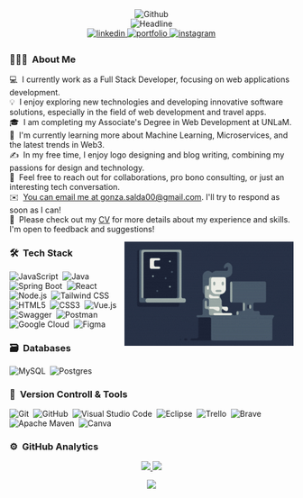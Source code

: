 
  <div align=center>
    <img width="55%" alt="Github" src="https://raw.githubusercontent.com/onimur/.github/master/.resources/git-header.svg" />
  </div>
  <div align=center>
    <img src="https://readme-typing-svg.herokuapp.com/?color=%236FDA44&size=32&center=true&vCenter=true&width=600&height=50&lines=Hi+there+I%27m+Gonza+%F0%9F%91%8B;Full+Stack+Developer;React+Developer;Node.js;JavaScript;Java+SpringBoot;%26+MySQL;Tech+Lover;Enthusiast;Collaborative+%26+Creative;Open-Source+Advocate" alt="Headline" />
  </div>
  <div align=center>
        <a href="https://www.linkedin.com/in/gonzalo-saldaño/">
          <img src=https://img.shields.io/badge/linkedin-%2300acee.svg?color=405DE6&style=for-the-badge&logo=linkedin&logoColor=white alt=linkedin style="margin-bottom: 5px;" />
        </a>
        <a href="https://gonzalosaldanio.netlify.app/">
          <img src=https://img.shields.io/badge/portfolio-%2300acee.svg?color=4D1C79&style=for-the-badge&logo=portfolio&logoColor=white alt=portfolio style="margin-bottom: 5px;" />
        </a>
        <a href="https://www.instagram.com/gonza.salda/">
        <img src=https://img.shields.io/badge/instagram-%ff5851db.svg?color=C13584&style=for-the-badge&logo=instagram&logoColor=white alt=instagram style="margin-bottom: 5px;" />
        </a>
  </div>

### 👨🏻‍💻 &nbsp;About Me

💻 &nbsp;I currently work as a Full Stack Developer, focusing on web applications development.\
💡 &nbsp;I enjoy exploring new technologies and developing innovative software solutions, especially in the field of web development and travel apps.\
🎓 &nbsp;I am completing my Associate's Degree in Web Development at UNLaM.\
🌱 &nbsp;I'm currently learning more about Machine Learning, Microservices, and the latest trends in Web3.\
✍️ &nbsp;In my free time, I enjoy logo designing and blog writing, combining my passions for design and technology.\
💬 &nbsp;Feel free to reach out for collaborations, pro bono consulting, or just an interesting tech conversation.\
✉️ &nbsp;<a href="mailto:gonza.salda00@gmail.com">You can email me at gonza.salda00@gmail.com. I'll try to respond as soon as I can!</a>\
📄 &nbsp;Please check out my [CV](https://drive.google.com/file/d/1m9DBpPl1noiiD2KRKeTGfCCZVnmgmv-r/view?usp=drive_link) for more details about my experience and skills. I'm open to feedback and suggestions!

<img alt="Night Coding" src="https://raw.githubusercontent.com/AVS1508/AVS1508/master/assets/Night-Coding.gif" align="right"/>

### 🛠 &nbsp;Tech Stack

![JavaScript](https://img.shields.io/badge/javascript-%23323330.svg?style=for-the-badge&logo=javascript&logoColor=%23F7DF1E)&nbsp;
![Java](https://img.shields.io/badge/java-%23ED8B00.svg?style=for-the-badge&logo=java&logoColor=white)&nbsp;
![Spring Boot](https://img.shields.io/badge/Spring_Boot-6DB33F?logo=springboot&logoColor=white&style=for-the-badge)&nbsp;
![React](https://img.shields.io/badge/React-61DAFB?logo=react&logoColor=white&style=for-the-badge)&nbsp;
![Node.js](https://img.shields.io/badge/Node.js-339933?logo=node.js&logoColor=white&style=for-the-badge)&nbsp;
![Tailwind CSS](https://img.shields.io/badge/Tailwind%20CSS-%2306B6D4?&style=for-the-badge&logo=tailwindcss&logoColor=white)&nbsp;
![HTML5](https://img.shields.io/badge/html5-%23E34F26.svg?style=for-the-badge&logo=html5&logoColor=white)&nbsp;
![CSS3](https://img.shields.io/badge/css3-%231572B6.svg?style=for-the-badge&logo=css3&logoColor=white)&nbsp;
![Vue.js](https://img.shields.io/badge/vuejs-%2335495e.svg?style=for-the-badge&logo=vuedotjs&logoColor=%234FC08D)&nbsp;
![Swagger](https://img.shields.io/badge/-Swagger-%23Clojure?style=for-the-badge&logo=swagger&logoColor=white)&nbsp;
![Postman](https://img.shields.io/badge/Postman-FF6C37?style=for-the-badge&logo=postman&logoColor=white)&nbsp;
![Google Cloud](https://img.shields.io/badge/GoogleCloud-%234285F4.svg?style=for-the-badge&logo=google-cloud&logoColor=white)&nbsp;
![Figma](https://img.shields.io/badge/figma-%23F24E1E.svg?style=for-the-badge&logo=figma&logoColor=white)&nbsp;

### 🗃 &nbsp;Databases

![MySQL](https://img.shields.io/badge/-MySQL-4479A1?&style=for-the-badge&logo=mysql&labelColor=4479A1&logoColor=FFF)&nbsp;
![Postgres](https://img.shields.io/badge/postgres-%23316192.svg?style=for-the-badge&logo=postgresql&logoColor=white)&nbsp;


### 🧰 &nbsp;Version Controll & Tools 

![Git](https://img.shields.io/badge/git-%23F05033.svg?style=for-the-badge&logo=git&logoColor=white)&nbsp;
![GitHub](https://img.shields.io/badge/github-%23121011.svg?style=for-the-badge&logo=github&logoColor=white)&nbsp;
![Visual Studio Code](https://img.shields.io/badge/Visual%20Studio%20Code-0078d7.svg?style=for-the-badge&logo=visual-studio-code&logoColor=white)&nbsp;
![Eclipse](https://img.shields.io/badge/Eclipse-FE7A16.svg?style=for-the-badge&logo=Eclipse&logoColor=white)&nbsp;
![Trello](https://img.shields.io/badge/Trello-0052CC?logo=trello&logoColor=white&style=for-the-badge)&nbsp;
![Brave](https://img.shields.io/badge/Brave-FB542B?style=for-the-badge&logo=Brave&logoColor=white)&nbsp;
![Apache Maven](https://img.shields.io/badge/Apache%20Maven-C71A36?style=for-the-badge&logo=Apache%20Maven&logoColor=white)&nbsp;
![Canva](https://img.shields.io/badge/Canva-%2300C4CC.svg?style=for-the-badge&logo=Canva&logoColor=white)&nbsp;

### ⚙️ &nbsp;GitHub Analytics

<p align="center">
  <a href="https://github.com/GonzaSalda">
    <img height="180em" src="https://github-readme-stats-eight-theta.vercel.app/api?username=GonzaSalda&show_icons=true&theme=algolia&include_all_commits=true&count_private=true"/>
  </a>
  <a href="https://github.com/GonzaSalda">
    <img height="180em" src="https://github-readme-stats-eight-theta.vercel.app/api/top-langs/?username=GonzaSalda&layout=compact&langs_count=8&theme=algolia"/>
  </a>
</p>

<p align="center">
  <img height="180em" src="https://github-readme-streak-stats.herokuapp.com/?user=GonzaSalda&theme=dark&hide_border=true"/>
</p>

